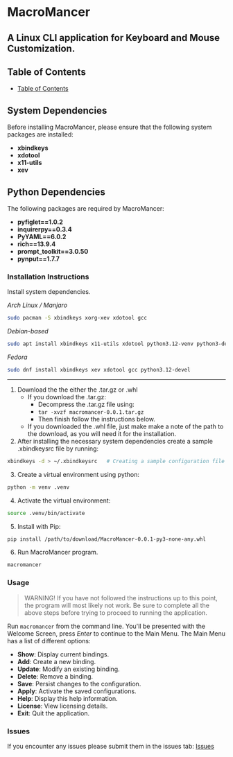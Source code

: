 # MacroMancer

## A Linux CLI application for Keyboard and Mouse Customization.

## Table of Contents
- [Table of Contents](project-documents/table_of_contents.md)


## System Dependencies

Before installing MacroMancer, please ensure that the following system packages are installed:

- **xbindkeys**
- **xdotool**
- **x11-utils**
- **xev**

## Python Dependencies

The following packages are required by MacroMancer:

- **pyfiglet==1.0.2**
- **inquirerpy==0.3.4**
- **PyYAML==6.0.2**
- **rich==13.9.4**
- **prompt_toolkit==3.0.50**
- **pynput==1.7.7**

### Installation Instructions

Install system dependencies.

*Arch Linux / Manjaro*
```bash
sudo pacman -S xbindkeys xorg-xev xdotool gcc
```

*Debian-based*
```bash
sudo apt install xbindkeys x11-utils xdotool python3.12-venv python3-dev build-essential
```

*Fedora*
```bash
sudo dnf install xbindkeys xev xdotool gcc python3.12-devel
```

---
1. Download the the either the .tar.gz or .whl
    - If you download the .tar.gz:
        - Decompress the .tar.gz file using:
        - `tar -xvzf macromancer-0.0.1.tar.gz`
        - Then finish follow the instructions below.
    - If you downloaded the .whl file, just make make a note of the path to the download, as you will need it for the installation. 
2. After installing the necessary system dependencies create a sample .xbindkeysrc file by running:
```bash
xbindkeys -d > ~/.xbindkeysrc   # Creating a sample configuration file in    
```
3. Create a virtual environment using python:
```bash
python -m venv .venv
```
4. Activate the virtual environment:
```bash
source .venv/bin/activate
```
5. Install with Pip:
```bash
pip install /path/to/download/MacroMancer-0.0.1-py3-none-any.whl
```
6. Run MacroMancer program.
```bash
macromancer
```

### Usage
>WARNING! If you have not followed the instructions up to this point, the program will most likely not work.
> Be sure to complete all the above steps before trying to proceed to running the application. 

Run `macromancer` from the command line.
You'll be presented with the Welcome Screen, press *Enter* to continue to the Main Menu.
The Main Menu has a list of different options:
- **Show**: Display current bindings.
- **Add**: Create a new binding.
- **Update**: Modify an existing binding.
- **Delete**: Remove a binding.
- **Save**: Persist changes to the configuration.
- **Apply**: Activate the saved configurations.
- **Help**: Display this help information.
- **License**: View licensing details.
- **Exit**: Quit the application.

### Issues
If you encounter any issues please submit them in the issues tab:
[Issues](https://github.com/Alexander-N-Shelton/MacroMancer/issues)
